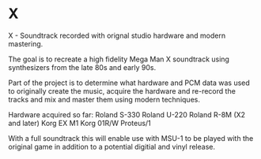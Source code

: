 # X
X - Soundtrack recorded with orignal studio hardware and modern mastering.

The goal is to recreate a high fidelity Mega Man X soundtrack using synthesizers from the late 80s and early 90s.

Part of the project is to determine what hardware and PCM data was used to originally create the music, acquire the hardware and re-record the tracks and mix and master them using modern techniques.

Hardware acquired so far:
Roland S-330
Roland U-220
Roland R-8M (X2 and later)
Korg EX M1
Korg 01R/W
Proteus/1

With a full soundtrack this will enable use with MSU-1 to be played with the original game in addition to a potential digitial and vinyl release.
